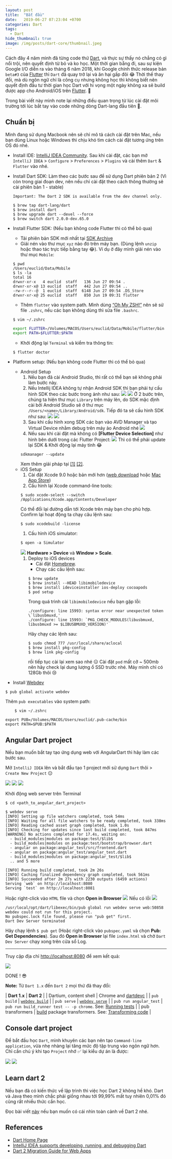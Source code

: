 ```yaml
---
layout: post
title:  "Bắt đầu"
date:   2019-06-27 07:23:04 +0700
categories: Dart
tags:
  - Dart
hide_thumbnail: true
image: /img/posts/dart-core/thumbnail.jpeg
---
```


Cách đây 4 năm mình đã từng code thử [Dart](https://www.dartlang.org/), và thực sự thấy nó chẳng có gì nổi trội, nên quyết định từ bỏ và ko học. Một thời gian bẵng đi, sau sự kiện Google I/O diễn ra vào tháng 6 năm 2018, khi Google chính thức release bản `beta#3` của [Flutter](https://flutter.io/) thì `Dart` đã quay trở lại và ăn hại gấp đôi :joy: Thời thế thay đổi, mà dù ngôn ngữ chỉ là công cụ nhưng không học thì không biết nên quyết định đầu tư thời gian học Dart với hi vọng một ngày không xa sẽ build được app cho Android/iOS trên [Flutter](https://flutter.io/). :rofl:

Trong bài viết này mình note lại những điều quan trọng từ lúc cài đặt môi trường tới lúc bắt tay vào code những dòng Dart-lang đầu tiên :ghost:.

## Chuẩn bị

Mình đang sử dụng Macbook nên sẽ chỉ mô tả cách cài đặt trên Mac, nếu bạn dùng Linux hoặc Windows thì chịu khó tìm cách cài đặt tương ứng trên OS đó nhé.

- Install IDE: [IntelliJ IDEA Community](https://www.jetbrains.com/idea/download/).
Sau khi cài đặt, các bạn mở `IntelliJ IDEA` > `Configure` > `Preferences` > `Plugins` và cài thêm `Dart` & `Flutter` vào nhé.
- Install Dart SDK: Làm theo các bước sau để sử dụng Dart phiên bản 2 (Vì còn trong giai đoạn dev, nên nếu chỉ cài đặt theo cách thông thường sẽ cài phiên bản 1 - stable)

    `Important: The Dart 2 SDK is available from the dev channel only.`
    ```terminal
    $ brew tap dart-lang/dart
    $ brew install dart
    $ brew upgrade dart --devel --force
    $ brew switch dart 2.0.0-dev.65.0
    ```
- Install Flutter SDK: (Nếu bạn không code Flutter thì có thể bỏ qua)
    - Tải phiên bản SDK mới nhất tại [SDK Archive](https://flutter.io/sdk-archive/#macos)
    - Giải nén vào thư mục `xyz` nào đó trên máy bạn. (Dùng lệnh `unzip` hoặc thao tác trực tiếp bằng tay :joy:). Ví dụ ở đây mình giải nén vào thư mục `Mobile`:
    ```terminal
    $ pwd
    /Users/euclid/Data/Mobile
    $ ls -la
    total 16
    drwxr-xr-x   4 euclid  staff   136 Jun 27 09:54 .
    drwxr-xr-x@ 13 euclid  staff   442 Jun 27 09:54 ..
    -rw-r--r--@  1 euclid  staff  6148 Jun 27 09:54 .DS_Store
    drwxr-xr-x@ 25 euclid  staff   850 Jun 19 09:31 flutter
    ```
    - Thêm `flutter` vào system path. Mình dùng [“Oh My ZSH!”](https://ohmyz.sh/) nên sẽ sử file `.zshrc`, nếu các bạn không dùng thì sửa file `.bashrc`.
    ```terminal
    $ vim ~/.zshrc
    ```
    ```sh
    export FLUTTER=/Volumes/MACOS/Users/euclid/Data/Mobile/flutter/bin
    export PATH=$FLUTTER:$PATH
    ```
    - Khởi động lại `Terminal` và kiểm tra thông tin:
    ```terminal
    $ flutter doctor
    ```
- Platform setup: (Nếu bạn không code Flutter thì có thể bỏ qua)
    - Android Setup
        1. Nếu bạn đã cài Android Studio, thì rất có thể bạn sẽ không phải làm bước này.
        1. Nếu Intellij IDEA không tự nhận Android SDK thì bạn phải tự cấu hình SDK theo các bước trong ảnh như sau:
        ![](/img/posts/start-with-dart/Show_Library_folder_on_Mac_01.png)
        ![](/img/posts/start-with-dart/Show_Library_folder_on_Mac_02.png)
        Ở 2 bước trên, chúng ta hiện thư mục `Library` trên máy lên, do SDK mặc định cài bởi Android Studio sẽ ở thư mục `/Users/<name>/Library/Android/sdk`. Tiếp đó ta sẽ cấu hình SDK như sau:
        ![](/img/posts/start-with-dart/Config_project_Android_SDK_01.png)
        ![](/img/posts/start-with-dart/Config_project_Android_SDK_02.png)
        1. Sau khi cấu hình xong SDK các bạn vào AVD Manager và tạo Virtual Device nhằm debug trên máy ảo Android nhé
        ![](/img/posts/start-with-dart/AVD_Manager.png)
        1. Nếu sau khi cài đặt mà không có **[Flutter Device Selection]** như hình bên dưới trong các Flutter Project:
        ![](/img/posts/start-with-dart/Device_Selector_List.png)
        Thì có thể phải update lại SDK & Khởi động lại máy tính :joy:
        ```terminal
        sdkmanager --update
        ```
        Xem thêm giải pháp tại [[1]](https://intellij-support.jetbrains.com/hc/en-us/community/posts/360000002670-Download-SDK-for-IDEA-and-nothing-IDEA-android-sdk-is-up-to-date) [[2]](https://stackoverflow.com/questions/45268254/how-do-i-install-the-standalone-android-sdk-and-then-add-it-to-intellij-idea-on/45268592#45268592).
    - iOS Setup
        1. Cài đặt Xcode 9.0 hoặc bản mới hơn ([web download](https://developer.apple.com/xcode/) hoặc [Mac App Store](https://itunes.apple.com/us/app/xcode/id497799835))
        1. Cấu hình lại Xcode command-line tools:
        ```terminal
        $ sudo xcode-select --switch /Applications/Xcode.app/Contents/Developer
        ```
        Có thể đổi lại đường dẫn tới Xcode trên máy bạn cho phù hợp. Confirm lại hoạt động ta chạy câu lệnh sau:
        ```terminal
        $ sudo xcodebuild -license
        ```
        1. Cấu hình iOS simulator:
        ```terminal
        $ open -a Simulator
        ```
        ![](/img/posts/2018-06-27-getting-started-with-dart/iOS_simulator.png)
        **Hardware > Device** và **Window > Scale**.
        1. Deploy to iOS devices
            - Cài đặt [Homebrew](http://brew.sh/).
            - Chạy các câu lệnh sau:
            ```terminal
            $ brew update
            $ brew install --HEAD libimobiledevice
            $ brew install ideviceinstaller ios-deploy cocoapods
            $ pod setup
            ```
            Trong quá trình cài `libimobiledevice` nếu bạn gặp lỗi:
            ```terminal
            ./configure: line 15993: syntax error near unexpected token \`libusbmuxd,'
            ./configure: line 15993: `PKG_CHECK_MODULES(libusbmuxd, libusbmuxd >= $LIBUSBMUXD_VERSION)'
            ```
            Hãy chạy các lệnh sau:
            ```terminal
            $ sudo chmod 777 /usr/local/share/aclocal
            $ brew install pkg-config
            $ brew link pkg-config
            ```
            rồi tiếp tục cài lại xem sao nhé :expressionless: Cài đặt `pod` mất cỡ ~ 500mb nên hãy check lại dung lượng ổ SSD trước nhé. Máy mình chỉ có 128Gb thôi :cry:
- Install [Webdev](https://pub.dartlang.org/packages/webdev)
```terminal
$ pub global activate webdev
```
Thêm `pub executables` vào system path:
```terminal
    $ vim ~/.zshrc
```
```
export PUB=/Volumes/MACOS/Users/euclid/.pub-cache/bin
export PATH=$PUB:$PATH
```

## Angular Dart project

Nếu bạn muốn bắt tay tạo ứng dụng web với AngularDart thì hãy làm các bước sau.

Mở `IntelliJ IDEA` lên và bắt đầu tạo 1 project mới sử dụng `Dart` thôi > `Create New Project` :expressionless:

![](/img/posts/start-with-dart/IntelliJ_IDEA.png)
![](/img/posts/start-with-dart/IntelliJ_create_new_angular_dart_project.png)
![](/img/posts/start-with-dart/New_angular_dart_application.png)

Khởi động web server trên Terminal

```terminal
$ cd <path_to_angular_dart_project>

$ webdev serve
[INFO] Setting up file watchers completed, took 54ms
[INFO] Waiting for all file watchers to be ready completed, took 338ms
[INFO] Reading cached asset graph completed, took 1.0s
[INFO] Checking for updates since last build completed, took 847ms
[WARNING] No actions completed for 17.4s, waiting on:
  - build_modules|modules on package:test/$lib$
  - build_modules|modules on package:test/bootstrap/browser.dart
  - angular on package:angular_test/src/frontend.dart
  - angular on package:angular_test/angular_test.dart
  - build_modules|modules on package:angular_test/$lib$
  .. and 5 more

[INFO] Running build completed, took 2m 26s
[INFO] Caching finalized dependency graph completed, took 561ms
[INFO] Succeeded after 2m 27s with 2230 outputs (6459 actions)
Serving `web` on http://localhost:8080
Serving `test` on http://localhost:8081
```

Hoặc right-click vào `HTML` file và chọn **Open in Browser**
![](/img/posts/start-with-dart/Open_index.html_in_browser.png)
Nếu có lỗi
![](/img/posts/start-with-dart/Dart_dev_server_error.png)
```terminal
/usr/local/opt/dart/libexec/bin/pub global run webdev serve web:50858
webdev could not run for this project.
No pubspec.lock file found, please run "pub get" first.
Dart Dev Server terminated
```
Hãy chạy lệnh `$ pub get` (Hoặc right-click vào `pubspec.yaml` và chọn **Pub: Get Dependencies**). Sau đó **Open in Browser** lại file `index.html` và chờ `Dart Dev Server` chạy xong trên cửa sổ Log.

---

Truy cập địa chỉ [http://localhost:8080](http://localhost:8080) để xem kết quả:

![](/img/posts/start-with-dart/View_angular_dart_app.png)

DONE ! :sunglasses:

**Note:** Từ `Dart 1.x` đến `Dart 2` mọi thứ đã thay đổi:

| **Dart 1.x** | **Dart 2** |
| Dartium, content shell | Chrome and [dartdevc](https://webdev-dartlang-org-dev.firebaseapp.com/tools/dartdevc) |
| `pub build` | [`webdev build`](https://webdev-dartlang-org-dev.firebaseapp.com/tools/webdev#build) |
| `pub serve` | [`webdev serve`](https://webdev-dartlang-org-dev.firebaseapp.com/tools/webdev#serve) |
| `pub run angular_test` | `pub run build_runner test -- -p chrome`. See: [Running tests](https://webdev-dartlang-org-dev.firebaseapp.com/angular/guide/testing/component/running-tests) |
| pub transformers | [build](https://github.com/dart-lang/build) package transformers. See: [Transforming code](https://github.com/dart-lang/build/blob/master/docs/transforming_code.md) |

## Console dart project

Để bắt đầu học `Dart`, mình khuyên các bạn nên tạo `Command-line application`, vừa nhẹ nhàng lại tăng mức độ tập trung vào ngôn ngữ hơn. Chỉ cần chú ý khi tạo `Project` nhớ :white_check_mark: lại kiểu dự án là được:

![](/img/posts/start-with-dart/IntelliJ_create_new_console_dart_project.png)
![](/img/posts/start-with-dart/New_console_dart_application.png)

## Learn dart 2

Nếu bạn đã có kiến thức về lập trình thì việc học Dart 2 không hề khó. Dart và Java theo mình chắc phải giống nhau tới 99,99% mất tuy nhiên 0,01% đó cũng rất nhiều thức cần học.

Đọc bài viết [này](/dart/dart_core/) nếu bạn muốn có cái nhìn toàn cảnh về Dart 2 nhé.

## References

- [Dart Home Page](https://www.dartlang.org/)
- [IntelliJ IDEA supports developing, running, and debugging Dart](https://www.jetbrains.com/help/idea/dart.html)
- [Dart 2 Migration Guide for Web Apps](https://webdev-dartlang-org-dev.firebaseapp.com/dart-2)
